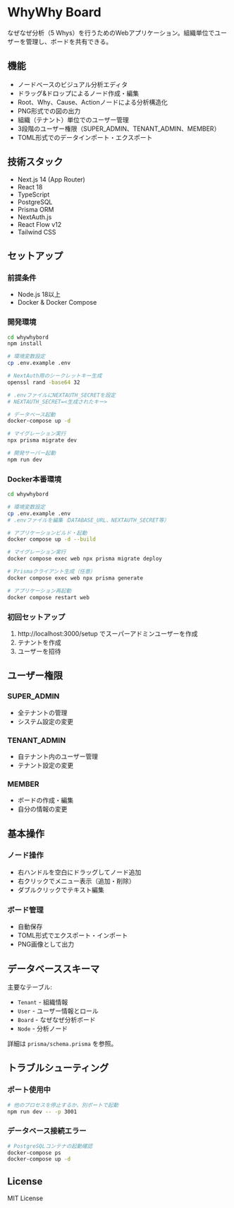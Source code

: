 # WhyWhy Board

なぜなぜ分析（5 Whys）を行うためのWebアプリケーション。組織単位でユーザーを管理し、ボードを共有できる。

## 機能

- ノードベースのビジュアル分析エディタ
- ドラッグ&ドロップによるノード作成・編集
- Root、Why、Cause、Actionノードによる分析構造化
- PNG形式での図の出力
- 組織（テナント）単位でのユーザー管理
- 3段階のユーザー権限（SUPER_ADMIN、TENANT_ADMIN、MEMBER）
- TOML形式でのデータインポート・エクスポート

## 技術スタック

- Next.js 14 (App Router)
- React 18
- TypeScript
- PostgreSQL
- Prisma ORM
- NextAuth.js
- React Flow v12
- Tailwind CSS

## セットアップ

### 前提条件
- Node.js 18以上
- Docker & Docker Compose

### 開発環境
```bash
cd whywhybord
npm install

# 環境変数設定
cp .env.example .env

# NextAuth用のシークレットキー生成
openssl rand -base64 32

# .envファイルにNEXTAUTH_SECRETを設定
# NEXTAUTH_SECRET=<生成されたキー>

# データベース起動
docker-compose up -d

# マイグレーション実行
npx prisma migrate dev

# 開発サーバー起動
npm run dev
```

### Docker本番環境
```bash
cd whywhybord

# 環境変数設定
cp .env.example .env
# .envファイルを編集（DATABASE_URL、NEXTAUTH_SECRET等）

# アプリケーションビルド・起動
docker compose up -d --build

# マイグレーション実行
docker compose exec web npx prisma migrate deploy

# Prismaクライアント生成（任意）
docker compose exec web npx prisma generate

# アプリケーション再起動
docker compose restart web
```

### 初回セットアップ
1. http://localhost:3000/setup でスーパーアドミンユーザーを作成
2. テナントを作成
3. ユーザーを招待

## ユーザー権限

### SUPER_ADMIN
- 全テナントの管理
- システム設定の変更

### TENANT_ADMIN
- 自テナント内のユーザー管理
- テナント設定の変更

### MEMBER
- ボードの作成・編集
- 自分の情報の変更

## 基本操作

### ノード操作
- 右ハンドルを空白にドラッグしてノード追加
- 右クリックでメニュー表示（追加・削除）
- ダブルクリックでテキスト編集

### ボード管理
- 自動保存
- TOML形式でエクスポート・インポート
- PNG画像として出力

## データベーススキーマ

主要なテーブル:
- `Tenant` - 組織情報
- `User` - ユーザー情報とロール
- `Board` - なぜなぜ分析ボード
- `Node` - 分析ノード

詳細は `prisma/schema.prisma` を参照。

## トラブルシューティング

### ポート使用中
```bash
# 他のプロセスを停止するか、別ポートで起動
npm run dev -- -p 3001
```

### データベース接続エラー
```bash
# PostgreSQLコンテナの起動確認
docker-compose ps
docker-compose up -d
```

## License

MIT License
